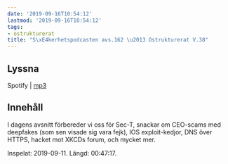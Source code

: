 ```yaml
---
date: '2019-09-16T10:54:12'
lastmod: '2019-09-16T10:54:12'
tags:
- ostrukturerat
title: "S\xE4kerhetspodcasten avs.162 \u2013 Ostrukturerat V.38"
---
```

## Lyssna

Spotify \| [mp3](http://traffic.libsyn.com/sakerhetspodcasten/2019-09-11_Ostrukturerat.mp3)

## Innehåll

I dagens avsnitt förbereder vi oss för Sec-T, snackar om CEO-scams med deepfakes
(som sen visade sig vara fejk), IOS exploit-kedjor, DNS över HTTPS, hacket mot XKCDs
forum, och mycket mer.

Inspelat: 2019-09-11. Längd: 00:47:17.


